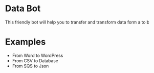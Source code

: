 # Data Bot
This friendly bot will help you to transfer and transform data form a to b

# Examples
- From Word to WordPress
- From CSV to Database
- From SQS to Json